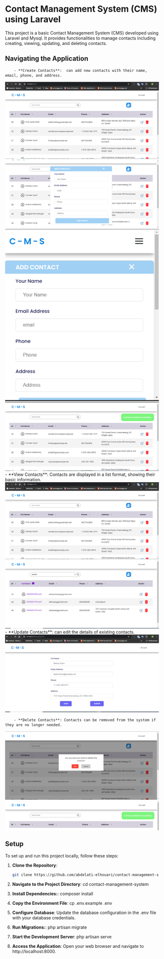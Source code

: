 # Contact Management System (CMS) using Laravel

This project is a basic Contact Management System (CMS) developed using Laravel and Mysql. It provides functionalities to manage contacts including creating, viewing, updating, and deleting contacts.

## Navigating the Application

        - **Create Contacts**:  can add new contacts with their name, email, phone, and address.
<img src="./screenshot/home.png" alt="home"   width="auto" />
<img src="./screenshot/create.png" alt="home"   width="auto" />
<img src="./screenshot/mobilcreate.png" alt="home"   width="auto" />
<img src="./screenshot/createsecuss.png" alt="home"   width="auto" />
        - **View Contacts**: Contacts are displayed in a list format, showing their basic information.
<img src="./screenshot/home.png" alt="home"   width="auto" />
<img src="./screenshot/recherch.png" alt="home"   width="auto" />
        - **Update Contacts**:  can edit the details of existing contacts.
<img src="./screenshot/update.png" alt="home"   width="auto" />

        - **Delete Contacts**: Contacts can be removed from the system if they are no longer needed.
<img src="./screenshot/delete.png" alt="home"   width="auto" />
<img src="./screenshot/message.png" alt="home"   width="auto" />

## Setup

To set up and run this project locally, follow these steps:

1. **Clone the Repository**: 
   ```bash
   git clone https://github.com/abdelati-elhouari/contact-management-system.git

2. **Navigate to the Project Directory**:
    cd contact-management-system

3. **Install Dependencies:**:
    composer install
   
4. **Copy the Environment File**:
    cp .env.example .env

5. **Configure Database**:
    Update the database configuration in the .env file with your database credentials.

6. **Run Migrations:**:
    php artisan migrate

7. **Start the Development Server**:
    php artisan serve

9. **Access the Application**:
        Open your web browser and navigate to http://localhost:8000.
